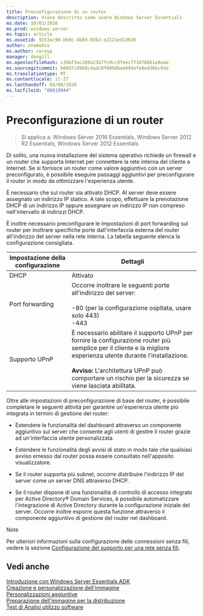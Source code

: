 ```yaml
---
title: Preconfigurazione di un router
description: Viene descritto come usare Windows Server Essentials
ms.date: 10/03/2016
ms.prod: windows-server
ms.topic: article
ms.assetid: 9153ac90-bb0c-4b8d-93b2-e2121ed13636
author: nnamuhcs
ms.author: coreyp
manager: dongill
ms.openlocfilehash: c39bf3ac260a23b7fc9cc9feec7f34786b1e8aae
ms.sourcegitcommit: b00d7c8968c4adc8f699dbee694afe6ed36bc9de
ms.translationtype: MT
ms.contentlocale: it-IT
ms.lasthandoff: 04/08/2020
ms.locfileid: "80819944"
---
```

# <a name="preconfiguring-a-router"></a>Preconfigurazione di un router

>Si applica a: Windows Server 2016 Essentials, Windows Server 2012 R2 Essentials, Windows Server 2012 Essentials

Di solito, una nuova installazione del sistema operativo richiede un firewall e un router che supporta Internet per connettere la rete interna del cliente a Internet. Se si fornisce un router come valore aggiuntivo con un server preconfigurato, è possibile eseguire passaggi aggiuntivi per preconfigurare il router in modo da ottimizzare l'esperienza utente.  
  
 È necessario che sul router sia attivato DHCP. Al server deve essere assegnato un indirizzo IP statico. A tale scopo, effettuare la prenotazione DHCP di un indirizzo IP oppure assegnare un indirizzo IP non compreso nell'intervallo di indirizzi DHCP.  
  
 È inoltre necessario preconfigurare le impostazioni di port forwarding sul router per inoltrare specifiche porte dall'interfaccia esterna del router all'indirizzo del server nella rete interna. La tabella seguente elenca la configurazione consigliata.  
  
|Impostazione della configurazione|Dettagli|  
|---------------------------|-------------|  
|DHCP|Attivato|  
|Port forwarding|Occorre inoltrare le seguenti porte all'indirizzo del server:<br /><br /> -80 (per la configurazione ospitata, usare solo 443)<br />-443|  
|Supporto UPnP|È necessario abilitare il supporto UPnP per fornire la configurazione router più semplice per il cliente e la migliore esperienza utente durante l'installazione.<br /><br /> **Avviso:** L'architettura UPnP può comportare un rischio per la sicurezza se viene lasciata abilitata.|  
  
 Oltre alle impostazioni di preconfigurazione di base del router, è possibile completare le seguenti attività per garantire un'esperienza utente più integrata in termini di gestione del router:  
  
-   Estendere le funzionalità del dashboard attraverso un componente aggiuntivo sul server che consente agli utenti di gestire il router grazie ad un'interfaccia utente personalizzata.  
  
-   Estendere le funzionalità degli avvisi di stato in modo tale che qualsiasi avviso emesso dal router possa essere consultato nell'apposito visualizzatore.  
  
-   Se il router supporta più subnet, occorre distribuire l'indirizzo IP del server come un server DNS attraverso DHCP.  
  
-   Se il router dispone di una funzionalità di controllo di accesso integrato per Active Directory&reg; Domain Services, è possibile automatizzare l'integrazione di Active Directory durante la configurazione iniziale del server. Occorre inoltre esporre questa funzione attraverso il componente aggiuntivo di gestione del router nel dashboard.  
  
> [!NOTE]
>  Per ulteriori informazioni sulla configurazione delle connessioni senza fili, vedere la sezione [Configurazione del supporto per una rete senza fili](Configure-Support-for-a-Wireless-Network.md).  
  
## <a name="see-also"></a>Vedi anche  
 [Introduzione con Windows Server Essentials ADK](Getting-Started-with-the-Windows-Server-Essentials-ADK.md)   
 [Creazione e personalizzazione dell'immagine](Creating-and-Customizing-the-Image.md)   
 [Personalizzazioni aggiuntive](Additional-Customizations.md)   
 [Preparazione dell'immagine per la distribuzione](Preparing-the-Image-for-Deployment.md)   
 [Test di Analisi utilizzo software](Testing-the-Customer-Experience.md)